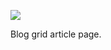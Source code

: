 ![](https://db-feed.s3.amazonaws.com/legacy/Screen_Shot_2019_05_13_at_4_15_49_PM-1557778601249.png)

Blog grid article page.

